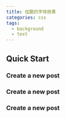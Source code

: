 ```yaml
---
title: 炫酷的字体效果
categories: css
tags:
  - background
  - text
---
```


## Quick Start

### Create a new post

### Create a new post

### Create a new post
